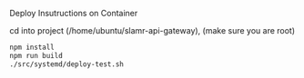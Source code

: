 Deploy Insutructions on Container

cd into project (/home/ubuntu/slamr-api-gateway), (make sure you are root)
```sh
npm install
npm run build
./src/systemd/deploy-test.sh
```